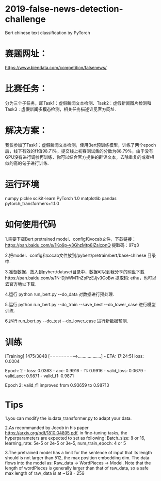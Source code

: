 # 2019-false-news-detection-challenge
Bert chinese text classification by PyTorch

# 赛题网址：
https://www.biendata.com/competition/falsenews/

# 比赛任务：
分为三个子任务，即Task1：虚假新闻文本检测、Task2：虚假新闻图片检测和 Task3：虚假新闻多模态检测，相关任务描述详见官方网址.

# 解决方案：
我仅参加了Task1：虚假新闻文本检测，使用Bert预训练模型，训练了两个epoch后，线下有效的f1值98.71%，提交线上初赛测试集的分数为88.79%，由于没有GPU没有进行调参再训练，你可以结合官方提供的辟谣文本，去除重复的或者相似的高的句子进行训练.

# 运行环境
numpy
pickle
scikit-learn
PyTorch 1.0
matplotlib
pandas
pytorch_transformers=1.1.0

# 如何使用代码
1.需要下载Bert pretrained model、config和vocab文件，下载链接：https://pan.baidu.com/s/1Kp9p-y3GhzMtp8IZaIcpnQ 提取码：97q3 

2.把model、config和cocab文件放到/pybert/pretrain/bert/base-chinese 目录中.

3.准备数据，放入到pybert\dataset目录中，数据可以到我分享的网盘下载https://pan.baidu.com/s/1N-DjhWMTnZpPzEJjv3CoBw 提取码: ethu，也可以去官方地址下载.

4.运行 python run_bert.py --do_data 对数据进行预处理.

5.运行 python run_bert.py --do_train --save_best --do_lower_case 进行模型训练.

6.运行 run_bert.py --do_test --do_lower_case 进行新数据预测.

# 训练
[Training] 1475/3848 [==========>...................] - ETA: 17:24:51  loss: 0.0004 

Epoch: 2 -  loss: 0.0363 - acc: 0.9916 - f1: 0.9916 - valid_loss: 0.0679 - valid_acc: 0.9871 - valid_f1: 0.9871 

Epoch 2: valid_f1 improved from 0.93659 to 0.98713

# Tips
1.you can modify the io.data_transformer.py to adapt your data.

2.As recommanded by Jocob in his paper https://arxiv.org/pdf/1810.04805.pdf, in fine-tuning tasks, the hyperparameters are expected to set as following: Batch_size: 8 or 16, learning_rate: 5e-5 or 2e-5 or 3e-5, num_train_epoch: 4 or 5

3.The pretrained model has a limit for the sentence of input that its length should is not larger than 512, the max position embedding dim. The data flows into the model as: Raw_data -> WordPieces -> Model. Note that the length of wordPieces is generally larger than that of raw_data, so a safe max length of raw_data is at ~128 - 256


